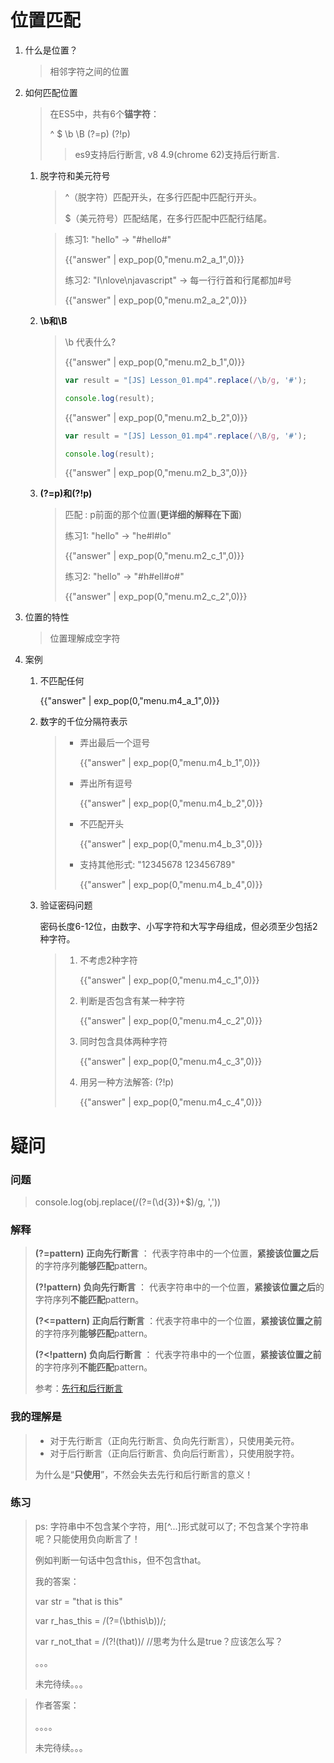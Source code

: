 # 位置匹配

<script>
    var menu = {
        "m2_a_1":'/^|$/g',
        "m2_a_2":'/^|$/gm',
        "m2_b_1":'\\b是单词边界，包括： <br>1.\\w和\\W之间的位置 <br>2.\\w和^之间的位置 <br>3.\\w和$之间的位置。',
        "m2_b_2":'[#JS#] #Lesson_01#.#mp4#',
        "m2_b_3":'#[J#S]# L#e#s#s#o#n#_#0#1.m#p#4',
        "m2_c_1":'/(?=l)/g',
        "m2_c_2":'/(?!l)/g',
        "m4_a_1":'/.^/',
        "m4_b_1":'/(?=\d{3}$)/g',
        "m4_b_2":'/(?=(\d{3})+$)/g',
        "m4_b_3":'/(?!^)(?=(\d{3})+$)/g',
        "m4_b_4":'/(?!\\b)(?=(\\d{3})+\\b)/g <br> /\\B(?=(\\d{3})+\\b)/g',
        "m4_c_1":'/^[0-9A-Za-z]{6,12}$/',
        "m4_c_2":'/(?=.*[0-9])^[0-9A-Za-z]{6,12}$/ <br> 这里还有点不理解：翻译成大白话，就是接下来的字符，必须包含个数字',
        "m4_c_3":'/(?=.*[0-9])(?=.*[a-z])^[0-9A-Za-z]{6,12}$/',
        "m4_c_4":'/(?!^[0-9]{6,12}$)(?!^[a-z]{6,12}$)(?!^[A-Z]{6,12}$)^[0-9A-Za-z]{6,12}$/;'
    }
</script>




1. 什么是位置？

   > 相邻字符之间的位置

2. 如何匹配位置

   > 在ES5中，共有6个**锚字符**：
   >
   > ^ $ \b \B (?=p) (?!p)
   >
   > >  es9支持后行断言, v8 4.9(chrome 62)支持后行断言.

   1. 脱字符和美元符号

      > ^（脱字符）匹配开头，在多行匹配中匹配行开头。
      >
      > $（美元符号）匹配结尾，在多行匹配中匹配行结尾。

      > 练习1: "hello" -> "#hello#"
      >
      > {{"answer" | exp_pop(0,"menu.m2_a_1",0)}}
      >
      > 
      >
      > 练习2: "I\nlove\njavascript"  ->  每一行行首和行尾都加#号
      >
      > {{"answer" | exp_pop(0,"menu.m2_a_2",0)}}

   2. **\b和\B**

      > \b 代表什么?
      >
      > {{"answer" | exp_pop(0,"menu.m2_b_1",0)}}
      >
      > 
      >
      > ```js
      > var result = "[JS] Lesson_01.mp4".replace(/\b/g, '#');
      > 
      > console.log(result);
      > ```
      >
      > {{"answer" | exp_pop(0,"menu.m2_b_2",0)}}
      >
      > 
      >
      > ```js
      > var result = "[JS] Lesson_01.mp4".replace(/\B/g, '#');
      > 
      > console.log(result); 
      > ```
      >
      > {{"answer" | exp_pop(0,"menu.m2_b_3",0)}}

   3. **(?=p)和(?!p)**

      > 匹配 : p前面的那个位置(**更详细的解释在下面**)
      >
      > 练习1: "hello" -> "he#l#lo"
      >
      > {{"answer" | exp_pop(0,"menu.m2_c_1",0)}}
      >
      > 
      >
      > 练习2: "hello" -> "#h#ell#o#"
      >
      > {{"answer" | exp_pop(0,"menu.m2_c_2",0)}}

3. 位置的特性

   > 位置理解成空字符

4. 案例

   1. 不匹配任何

      {{"answer" | exp_pop(0,"menu.m4_a_1",0)}}

   2. 数字的千位分隔符表示

      > * 弄出最后一个逗号
      >
      >   {{"answer" | exp_pop(0,"menu.m4_b_1",0)}}
      >
      > * 弄出所有逗号
      >
      >   {{"answer" | exp_pop(0,"menu.m4_b_2",0)}}
      >
      > * 不匹配开头
      >
      >   {{"answer" | exp_pop(0,"menu.m4_b_3",0)}}
      >
      > * 支持其他形式: "12345678 123456789"
      >
      >   {{"answer" | exp_pop(0,"menu.m4_b_4",0)}}

   3. 验证密码问题

      密码长度6-12位，由数字、小写字符和大写字母组成，但必须至少包括2种字符。

      > 1. 不考虑2种字符
      >
      >    {{"answer" | exp_pop(0,"menu.m4_c_1",0)}}
      >
      > 2. 判断是否包含有某一种字符
      >
      >    {{"answer" | exp_pop(0,"menu.m4_c_2",0)}}
      >
      > 3. 同时包含具体两种字符
      >
      >    {{"answer" | exp_pop(0,"menu.m4_c_3",0)}}
      >
      > 4. 用另一种方法解答: (?!p)
      >
      >    {{"answer" | exp_pop(0,"menu.m4_c_4",0)}}

# 疑问

### 问题

> console.log(obj.replace(/(?=(\d{3})+$)/g, ',')) 

### 解释

> **(?=pattern) 正向先行断言** ： 代表字符串中的一个位置，**紧接该位置之后**的字符序列**能够匹配**pattern。 
>
> **(?!pattern) 负向先行断言** ： 代表字符串中的一个位置，**紧接该位置之后**的字符序列**不能匹配**pattern。 
>
> **(?<=pattern) 正向后行断言** ：代表字符串中的一个位置，**紧接该位置之前**的字符序列**能够匹配**pattern。
>
> **(?<!pattern) 负向后行断言** ： 代表字符串中的一个位置，**紧接该位置之前**的字符序列**不能匹配**pattern。 
>
> 参考：[先行和后行断言](https://blog.51cto.com/cnn237111/749047)

### 我的理解是

> * 对于先行断言（正向先行断言、负向先行断言），只使用美元符。
> * 对于后行断言（正向后行断言、负向后行断言），只使用脱字符。
>
> 为什么是“**只使用**”，不然会失去先行和后行断言的意义！

### 练习

> ps: 字符串中不包含某个字符，用\[^...]形式就可以了; 不包含某个字符串呢？只能使用负向断言了！
>
> 例如判断一句话中包含this，但不包含that。 
>
> 我的答案：
>
> var str = "that is this"
>
> var r_has_this = /(?=(\bthis\b))/;
>
> var r_not_that = /(?!(that))/  //思考为什么是true？应该怎么写？
>
> 。。。
>
> 未完待续。。。

> 作者答案：
>
> 。。。。
>
> 未完待续。。。